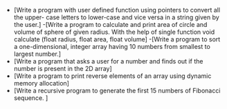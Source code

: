 - [Write a program with user defined function using pointers to convert all the upper- case letters to lower-case and vice versa in a string given by the user.]
-[Write a program to calculate and print area of circle and volume of sphere of given radius.
 With the help of single function void calculate (float radius, float  area, float  volume]
 -[Write a program to sort a one-dimensional, integer array having 10 numbers from smallest to largest number.]
 - [Write a program that asks a user for a number and finds out if the number is present in the 2D array]
 - [Write a program to print reverse elements of an array using dynamic memory allocation]
 - [Write a recursive program to generate the first 15 numbers of Fibonacci sequence. ]